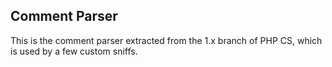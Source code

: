 ## Comment Parser

This is the comment parser extracted from the 1.x branch of PHP CS,
which is used by a few custom sniffs.

